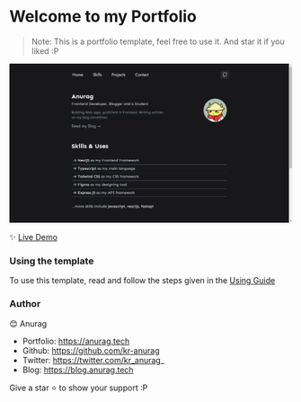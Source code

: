 <h1>
    Welcome to my Portfolio
</h1>

> Note: This is a portfolio template, feel free to use it. And star it if you liked :P

![demo](./public/assests/demo.png)

✨ [Live Demo](https://anurag.tech)

### Using the template

To use this template, read and follow the steps given in the [Using Guide](./USING.md)

### Author

😊 Anurag

- Portfolio: https://anurag.tech
- Github: https://github.com/kr-anurag
- Twitter: https://twitter.com/kr_anurag_
- Blog: https://blog.anurag.tech

Give a star ⭐ to show your support :P